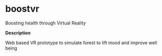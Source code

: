 # boostvr
Boosting health through Virtual Reality

**Description**

Web based VR prototype to simulate forest to lift mood and improve well being
